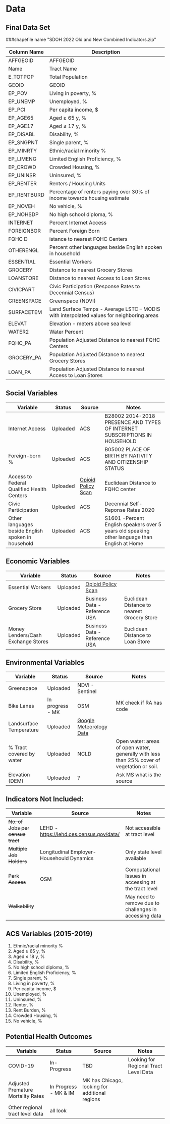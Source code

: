# Data

## Final Data Set
###shapefile name "SDOH 2022 Old and New Combined Indicators.zip"

| Column Name | Description|
| ------------- | ------------- |
| AFFGEOID |	AFFGEOID
|Name	|Tract Name
|E_TOTPOP	|Total Population
|GEOID|	GEOID
|EP_POV	|Living in poverty, %
|EP_UNEMP	|Unemployed, %
|EP_PCI	|Per capita income, $
|EP_AGE65|	Aged ≥ 65 y, %
|EP_AGE17	|Aged ≤ 17 y, %
|EP_DISABL|	Disability, %
|EP_SNGPNT	|Single parent, %
|EP_MINRTY	|Ethnic/racial minority %
|EP_LIMENG	|Limited English Proficiency, %
|EP_CROWD	|Crowded Housing, %
|EP_UNINSR	|Uninsured, %
|EP_RENTER	|Renters / Housing Units 
|EP_RENTBURD	|Percentage of renters paying over 30% of income towards housing estimate
|EP_NOVEH	|No vehicle, %
|EP_NOHSDP|	No high school diploma, %
|INTERNET	|Percent Internet Access
|FOREIGNBOR	|Percent Foreign Born
|FQHC	D|istance to nearest FQHC Centers
|OTHERENGL	|Percent other languages beside English spoken in household
|ESSENTIAL	|Essential Workers
|GROCERY	|Distance to nearest Grocery Stores
|LOANSTORE|	Distance to nearest Access to Loan Stores
|CIVICPART|	Civic Participation (Response Rates to Decennial Census)
|GREENSPACE	|Greenspace (NDVI)
|SURFACETEM |	Land Surface Temps - Average LSTC – MODIS with interpolated values for neighboring areas
|ELEVAT	|Elevation - meters above sea level
|WATER2	|Water Percent 
|FQHC_PA	|Population Adjusted Distance to nearest FQHC Centers
|GROCERY_PA |	Population Adjusted Distance to nearest Grocery Stores
|LOAN_PA	|Population Adjusted Distance to nearest Access to Loan Stores

## Social Variables

| Variable  | Status | Source  | Notes  | 
| ------------- | ------------- | ------------- | ------------- | 
| Internet Access | Uploaded | ACS  | B28002  2014-2018 PRESENCE AND TYPES OF INTERNET SUBSCRIPTIONS IN HOUSEHOLD |
| Foreign-born % | Uploaded | ACS  | B05002  PLACE OF BIRTH BY NATIVITY AND CITIZENSHIP STATUS |
| Access to Federal Qualified Health Centers   | Uploaded   | [Opioid Policy Scan](https://github.com/GeoDaCenter/opioid-policy-scan/blob/master/data_final/metadata/Access_FQHCs_MinDistance.md) | Euclidean Distance to FQHC center |
| Civic Participation| Uploaded | ACS  | Decennial Self-Reponse Rates 2020 |
| Other languages beside English spoken in household | Uploaded | ACS  | S1601 -Percent English speakers over 5 years old speaking other language than English at Home |

## Economic Variables

| Variable  | Status | Source  | Notes |
| ------------- | ------------- | ------------- | ----- |
| Essential Workers  | Uploaded | [Opioid Policy Scan](https://github.com/GeoDaCenter/opioid-policy-scan/blob/master/data_final/metadata/Job_Categories_byOccupation_2018.md)  | 
| Grocery Store  | Uploaded | Business Data - Reference USA | Euclidean Distance to nearest Grocery Store | 
|Money Lenders/Cash Exchange Stores| Uploaded  | Business Data - Reference USA | Euclidean Distance to Loan Store  |


## Environmental Variables

| Variable  | Status | Source  | Notes |
| ------------- | ------------- | ------------- | --------- |
| Greenspace | Uploaded | NDVI - Sentinel  | |
| Bike Lanes | In progress -  MK  | OSM  | MK check if RA has code |
| Landsurface Temperature | Uploaded | [Google Meteorology Data](https://developers.google.com/earth-engine/datasets/catalog/NASA_ORNL_DAYMET_V4)| 
| % Tract covered by water| Uploaded | NCLD |  Open water: areas of open water, generally with less than 25% cover of vegetation or soil.|
| Elevation (DEM) | Uploaded | ? | Ask MS what is the source |

## Indicators Not Included:

| Variable  |  Source  | Notes |
| ------------- | ------------- | --------- |
|~~No. of Jobs per census tract~~| LEHD -  https://lehd.ces.census.gov/data/| Not accessible at tract level |
|~~Multiple Job Holders~~| Longitudinal Employer-Househould Dynamics | Only state level available |
| ~~Park Access~~ |  OSM  | Computational Issues in accessing at the tract level |
| ~~Walkability~~ |  | May need to remove due to challenges in accessing data |

## ACS Variables (2015-2019)

1. Ethnic/racial minority %
2. Aged ≥ 65 y, %
3. Aged ≤ 18 y, %
4. Disability, %
5. No high school diploma, %
6. Limited English Proficiency, %
7. Single parent, %
8. Living in poverty, %
9. Per capita income, $
10. Unemployed, %
11. Uninsured, %
12. Renter, %
13. Rent Burden, %
14. Crowded Housing, %
15. No vehicle, %

## Potential Health Outcomes
| Variable  | Status | Source  | Notes |
| ------------- | ------------- | ------------- | --------- |
| COVID-19 | In-Progress | TBD | Looking for Regional Tract Level Data |
| Adjusted Premature Mortality Rates | In Progress - MK & IM | MK has Chicago, looking for additional regions |
|Other regional tract level data | all look | | |




